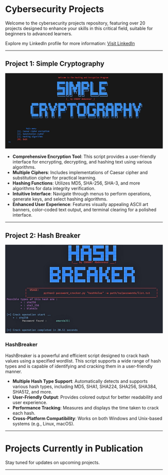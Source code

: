 # Cybersecurity Projects

Welcome to the cybersecurity projects repository, featuring over 20 projects designed to enhance your skills in this critical field, suitable for beginners to advanced learners.

Explore my LinkedIn profile for more information: [Visit LinkedIn](https://www.linkedin.com/in/chahat-abdennour)

---

## Project 1: Simple Cryptography

![Image Alt Text](simpleCryptography.jpg)

- **Comprehensive Encryption Tool**: This script provides a user-friendly interface for encrypting, decrypting, and hashing text using various algorithms.
- **Multiple Ciphers**: Includes implementations of Caesar cipher and substitution cipher for practical learning.
- **Hashing Functions**: Utilizes MD5, SHA-256, SHA-3, and more algorithms for data integrity verification.
- **Intuitive Interface**: Navigate through menus to perform operations, generate keys, and select hashing algorithms.
- **Enhanced User Experience**: Features visually appealing ASCII art banners, color-coded text output, and terminal clearing for a polished interface.

---

## Project 2: Hash Breaker

![Image Alt Text](hashBreaker.jpg)

### HashBreaker
HashBreaker is a powerful and efficient script designed to crack hash values using a specified wordlist. This script supports a wide range of hash types and is capable of identifying and cracking them in a user-friendly manner.

- **Multiple Hash Type Support**: Automatically detects and supports various hash types, including MD5, SHA1, SHA224, SHA256, SHA384, SHA512, and more.
- **User-Friendly Output**: Provides colored output for better readability and user experience.
- **Performance Tracking**: Measures and displays the time taken to crack each hash.
- **Cross-Platform Compatibility**: Works on both Windows and Unix-based systems (e.g., Linux, macOS).

---

# Projects Currently in Publication

Stay tuned for updates on upcoming projects.

---
